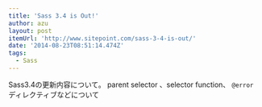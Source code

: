 ```yaml
---
title: 'Sass 3.4 is Out!'
author: azu
layout: post
itemUrl: 'http://www.sitepoint.com/sass-3-4-is-out/'
date: '2014-08-23T08:51:14.474Z'
tags:
  - Sass
---
```

Sass3.4の更新内容について。
parent selector 、selector function、 `@error` ディレクティブなどについて
